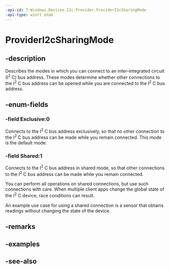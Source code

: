 ```yaml
---
-api-id: T:Windows.Devices.I2c.Provider.ProviderI2cSharingMode
-api-type: winrt enum
---
```


<!-- Enumeration syntax
public enum Windows.Devices.I2c.Provider.ProviderI2cSharingMode : int
-->

# ProviderI2cSharingMode

## -description
Describes the modes in which you can connect to an inter-integrated circuit (I<sup>2</sup> C) bus address. These modes determine whether other connections to the I<sup>2</sup> C bus address can be opened while you are connected to the I<sup>2</sup> C bus address.

## -enum-fields
### -field Exclusive:0
Connects to the I<sup>2</sup> C bus address exclusively, so that no other connection to the I<sup>2</sup> C bus address can be made while you remain connected. This mode is the default mode.

### -field Shared:1
Connects to the I<sup>2</sup> C bus address in shared mode, so that other connections to the I<sup>2</sup> C bus address can be made while you remain connected.

You can perform all operations on shared connections, but use such connections with care. When multiple client apps change the global state of the I<sup>2</sup> C device, race conditions can result.

An example use case for using a shared connection is a sensor that obtains readings without changing the state of the device.


## -remarks

## -examples

## -see-also